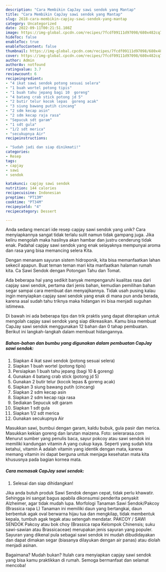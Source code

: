 ```yaml
---
description: "Cara Membikin CapJay sawi sendok yang Mantap"
title: "Cara Membikin CapJay sawi sendok yang Mantap"
slug: 2618-cara-membikin-capjay-sawi-sendok-yang-mantap
category: Uncategorized
date: 2022-09-11T00:21:51.108Z
image: https://img-global.cpcdn.com/recipes/7fcdf09111d97098/680x482cq70/capjay-sawi-sendok-foto-resep-utama.jpg
hideToc: false
enableToc: true
enableTocContent: false
thumbnail: https://img-global.cpcdn.com/recipes/7fcdf09111d97098/680x482cq70/capjay-sawi-sendok-foto-resep-utama.jpg
cover: https://img-global.cpcdn.com/recipes/7fcdf09111d97098/680x482cq70/capjay-sawi-sendok-foto-resep-utama.jpg
author: Admin
authorAv: notfound
ratingvalue: 3.7
reviewcount: 6
recipeingredient:
- "4 ikat sawi sendok potong sesuai selera"
- "1 buah wortel potong tipis"
- "1 buah tahu jepang bagi 10  goreng"
- "4 batang crab stick potong jd 5"
- "2 butir telur kocok lepas  goreng acak"
- "3 siung bawang putih cincang"
- "2 sdm kecap asin"
- "2 sdm kecap raja rasa"
- "Sepucuk sdt garam"
- "1 sdt gula"
- "1/2 sdt merica"
- "secukupnya Air"
recipeinstructions:

- "Sudah jadi dan siap dinikmati!"
categories:
- Resep
tags:
- capjay
- sawi
- sendok

katakunci: capjay sawi sendok 
nutrition: 144 calories
recipecuisine: Indonesian
preptime: "PT13M"
cooktime: "PT34M"
recipeyield: "4"
recipecategory: Dessert

---
```





Anda sedang mencari ide resep capjay sawi sendok yang unik? Cara menyiapkannya sangat tidak terlalu sulit namun tidak gampang juga. Jika keliru mengolah maka hasilnya akan hambar dan justru cenderung tidak enak. Padahal capjay sawi sendok yang enak selayaknya mempunyai aroma dan rasa yang bisa memancing selera Kita.





Dengan menanam sayuran sistem hidroponik, kita bisa memanfaatkan lahan sekecil apapun. Buat teman teman mari kita manfaatkan halaman rumah kita. Ca Sawi Sendok dengan Potongan Tahu dan Tomat.

Ada beberapa hal yang sedikit banyak mempengaruhi kualitas rasa dari capjay sawi sendok, pertama dari jenis bahan, kemudian pemilihan bahan segar sampai cara membuat dan menyajikannya. Tidak usah pusing kalau ingin menyiapkan capjay sawi sendok yang enak di mana pun anda berada, karena asal sudah tahu triknya maka hidangan ini bisa menjadi suguhan istimewa.






Di bawah ini ada beberapa tips dan trik praktis yang dapat diterapkan untuk mengolah capjay sawi sendok yang siap dikreasikan. Kamu bisa membuat CapJay sawi sendok menggunakan 12 bahan dan 0 tahap pembuatan. Berikut ini langkah-langkah dalam membuat hidangannya.

<!--inarticleads1-->

##### Bahan-bahan dan bumbu yang digunakan dalam pembuatan CapJay sawi sendok:

1. Siapkan 4 ikat sawi sendok (potong sesuai selera)
1. Siapkan 1 buah wortel (potong tipis)
1. Persiapkan 1 buah tahu jepang (bagi 10 &amp; goreng)
1. Gunakan 4 batang crab stick (potong jd 5)
1. Gunakan 2 butir telur (kocok lepas &amp; goreng acak)
1. Siapkan 3 siung bawang putih (cincang)
1. Siapkan 2 sdm kecap asin
1. Siapkan 2 sdm kecap raja rasa
1. Sediakan Sepucuk sdt garam
1. Siapkan 1 sdt gula
1. Siapkan 1/2 sdt merica
1. Gunakan secukupnya Air


Masukkan sawi, bumbui dengan garam, kaldu bubuk, gula pasir dan merica. Masukkan kekian goreng dan larutan maizena. Foto: selerarasa.com Menurut sumber yang penulis baca, sayur pokcoy atau sawi sendok ini memiliki kandungan vitamin A yang cukup kaya. Seperti yang sudah kita ketahui, vitamin A adalah vitamin yang identik dengan mata, karena memang vitamin ini dapat berguna untuk menjaga kesehatan mata kita khususnya pada bagian kornea mata. 

<!--inarticleads2-->

##### Cara memasak CapJay sawi sendok:


1. Selesai dan siap dihidangkan!

Jika anda butuh produk Sawi Sendok dengan cepat, tidak perlu khawatir. Sehingga ini sangat bagus apabila dikonsumsi penderita penyakit Alzheimer, agar tidak mudah lupa. Morfologi Tanaman Sawi Sendok/Pakcoy (Brassica rapa L) Tanaman ini memiliki daun yang bertangkai, daun berbentuk agak oval berwarna hijau tua dan mengkilap, tidak membentuk kepala, tumbuh agak tegak atau setengah mendatar. PAKCOY / SAWI SENDOK Pakcoy atau bok choy (Brassica rapa Kelompok Chinensis; suku sawi-sawian atau Brassicaceae) merupakan jenis sayuran yang populer. Sayuran yang dikenal pula sebagai sawi sendok ini mudah dibudidayakan dan dapat dimakan segar (biasanya dilayukan dengan air panas) atau diolah menjadi asinan. 

Bagaimana? Mudah bukan? Itulah cara menyiapkan capjay sawi sendok yang bisa kamu praktikkan di rumah. Semoga bermanfaat dan selamat mencoba!
